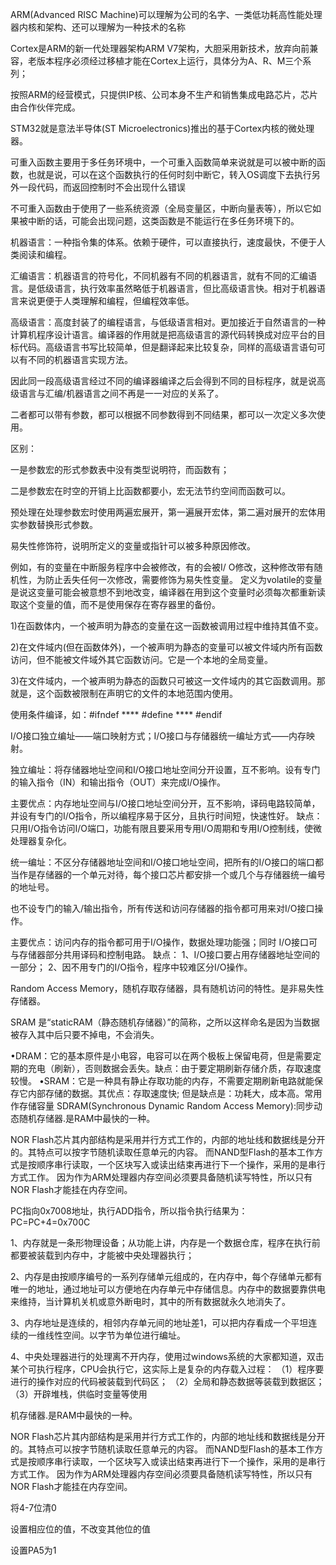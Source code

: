 ARM(Advanced RISC Machine)可以理解为公司的名字、一类低功耗高性能处理器内核和架构、还可以理解为一种技术的名称

Cortex是ARM的新一代处理器架构ARM V7架构，大胆采用新技术，放弃向前兼容，老版本程序必须经过移植才能在Cortex上运行，具体分为A、R、M三个系列； 

按照ARM的经营模式，只提供IP核、公司本身不生产和销售集成电路芯片，芯片由合作伙伴完成。

STM32就是意法半导体(ST Microelectronics)推出的基于Cortex内核的微处理器。 



可重入函数主要用于多任务环境中，一个可重入函数简单来说就是可以被中断的函数，也就是说，可以在这个函数执行的任何时刻中断它，转入OS调度下去执行另外一段代码，而返回控制时不会出现什么错误

不可重入函数由于使用了一些系统资源（全局变量区，中断向量表等），所以它如果被中断的话，可能会出现问题，这类函数是不能运行在多任务环境下的。 



机器语言：一种指令集的体系。依赖于硬件，可以直接执行，速度最快，不便于人类阅读和编程。

汇编语言：机器语言的符号化，不同机器有不同的机器语言，就有不同的汇编语言。是低级语言，执行效率虽然略低于机器语言，但比高级语言快。相对于机器语言来说更便于人类理解和编程，但编程效率低。 

高级语言：高度封装了的编程语言，与低级语言相对。更加接近于自然语言的一种计算机程序设计语言。编译器的作用就是把高级语言的源代码转换成对应平台的目标代码。高级语言书写比较简单，但是翻译起来比较复杂，同样的高级语言语句可以有不同的机器语言实现方法。

因此同一段高级语言经过不同的编译器编译之后会得到不同的目标程序，就是说高级语言与汇编/机器语言之间不再是一一对应的关系了。



二者都可以带有参数，都可以根据不同参数得到不同结果，都可以一次定义多次使用。

区别：

一是参数宏的形式参数表中没有类型说明符，而函数有；

二是参数宏在时空的开销上比函数都要小，宏无法节约空间而函数可以。 

预处理在处理参数宏时使用两遍宏展开，第一遍展开宏体，第二遍对展开的宏体用实参数替换形式参数。 



易失性修饰符，说明所定义的变量或指针可以被多种原因修改。

例如，有的变量在中断服务程序中会被修改，有的会被I/ O修改，这种修改带有随机性，为防止丢失任何一次修改，需要修饰为易失性变量。 定义为volatile的变量是说这变量可能会被意想不到地改变，编译器在用到这个变量时必须每次都重新读取这个变量的值，而不是使用保存在寄存器里的备份。 



1)在函数体内，一个被声明为静态的变量在这一函数被调用过程中维持其值不变。 

2)在文件域内(但在函数体外)，一个被声明为静态的变量可以被文件域内所有函数访问，但不能被文件域外其它函数访问。它是一个本地的全局变量。 

3)在文件域内，一个被声明为静态的函数只可被这一文件域内的其它函数调用。那就是，这个函数被限制在声明它的文件的本地范围内使用。 





使用条件编译，如：#ifndef ****  #define **** #endif



I/O接口独立编址——端口映射方式；I/O接口与存储器统一编址方式——内存映射。

独立编址：将存储器地址空间和I/O接口地址空间分开设置，互不影响。设有专门的输入指令（IN）和输出指令（OUT）来完成I/O操作。

主要优点：内存地址空间与I/O接口地址空间分开，互不影响，译码电路较简单，并设有专门的I/O指令，所以编程序易于区分，且执行时间短，快速性好。
缺点：只用I/O指令访问I/O端口，功能有限且要采用专用I/O周期和专用I/O控制线，使微处理器复杂化。



统一编址：不区分存储器地址空间和I/O接口地址空间，把所有的I/O接口的端口都当作是存储器的一个单元对待，每个接口芯片都安排一个或几个与存储器统一编号的地址号。

也不设专门的输入/输出指令，所有传送和访问存储器的指令都可用来对I/O接口操作。

主要优点：访问内存的指令都可用于I/O操作，数据处理功能强；同时   I/O接口可与存储器部分共用译码和控制电路。
缺点： 1、I/O接口要占用存储器地址空间的一部分； 2、因不用专门的I/O指令，程序中较难区分I/O操作。 



Random Access Memory，随机存取存储器，具有随机访问的特性。是非易失性存储器。

SRAM 是“staticRAM（静态随机存储器）”的简称，之所以这样命名是因为当数据被存入其中后只要不掉电，不会消失。

•DRAM：它的基本原件是小电容，电容可以在两个极板上保留电荷，但是需要定期的充电（刷新），否则数据会丢失。缺点：由于要定期刷新存储介质，存取速度较慢。
•SRAM：它是一种具有静止存取功能的内存，不需要定期刷新电路就能保存它内部存储的数据。其优点：存取速度快; 但是缺点是：功耗大，成本高。常用作存储容量
SDRAM(Synchronous Dynamic Random Access Memory):同步动态随机存储器.是RAM中最快的一种。

NOR Flash芯片其内部结构是采用并行方式工作的，内部的地址线和数据线是分开的。其特点可以按字节随机读取任意单元的内容。
而NAND型Flash的基本工作方式是按顺序串行读取，一个区块写入或读出结束再进行下一个操作，采用的是串行方式工作。
因为作为ARM处理器内存空间必须要具备随机读写特性，所以只有NOR Flash才能挂在内存空间。 



PC指向0x7008地址，执行ADD指令，所以指令执行结果为：PC=PC+4=0x700C



1、内存就是一条形物理设备；从功能上讲，内存是一个数据仓库，程序在执行前都要被装载到内存中，才能被中央处理器执行；

2、内存是由按顺序编号的一系列存储单元组成的，在内存中，每个存储单元都有唯一的地址，通过地址可以方便地在内存单元中存储信息。内存中的数据要靠供电来维持，当计算机关机或意外断电时，其中的所有数据就永久地消失了。



3、内存地址是连续的，相邻内存单元间的地址差1，可以把内存看成一个平坦连续的一维线性空间。以字节为单位进行编址。

4、中央处理器进行的处理离不开内存，使用过windows系统的大家都知道，双击某个可执行程序，CPU会执行它，这实际上是复杂的内存载入过程：
（1）程序要进行的操作对应的代码被装载到代码区；
（2）全局和静态数据等装载到数据区；
（3）开辟堆栈，供临时变量等使用



机存储器.是RAM中最快的一种。

NOR Flash芯片其内部结构是采用并行方式工作的，内部的地址线和数据线是分开的。其特点可以按字节随机读取任意单元的内容。
而NAND型Flash的基本工作方式是按顺序串行读取，一个区块写入或读出结束再进行下一个操作，采用的是串行方式工作。
因为作为ARM处理器内存空间必须要具备随机读写特性，所以只有NOR Flash才能挂在内存空间。 



将4-7位清0

设置相应位的值，不改变其他位的值

设置PA5为1

